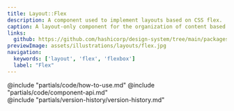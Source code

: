 ```yaml
---
title: Layout::Flex
description: A component used to implement layouts based on CSS flex.
caption: A layout-only component for the organization of content based on the CSS Flexbox model.
links:
  github: https://github.com/hashicorp/design-system/tree/main/packages/components/src/components/hds/layout/flex
previewImage: assets/illustrations/layouts/flex.jpg
navigation:
  keywords: ['layout', 'flex', 'flexbox']
  label: "Flex"
---
```


<section data-tab="Code">
  @include "partials/code/how-to-use.md"
  @include "partials/code/component-api.md"
</section>

<section data-tab="Version history">
  @include "partials/version-history/version-history.md"
</section>
